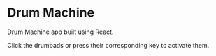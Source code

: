 # Drum Machine  

Drum Machine app built using React.   

Click the drumpads or press their corresponding key to activate them.